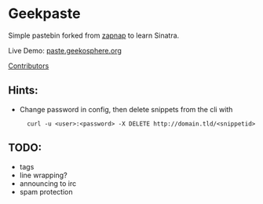 Geekpaste
=========

Simple pastebin forked from [zapnap](https://github.com/zapnap/toopaste)
to learn Sinatra.

Live Demo: [paste.geekosphere.org](http://paste.geekosphere.org)

[Contributors](https://github.com/jessor/toopaste/contributors)


Hints:
------

* Change password in config, then delete snippets from the cli with

        curl -u <user>:<password> -X DELETE http://domain.tld/<snippetid>


TODO:
-----

* tags
* line wrapping?
* announcing to irc
* spam protection
